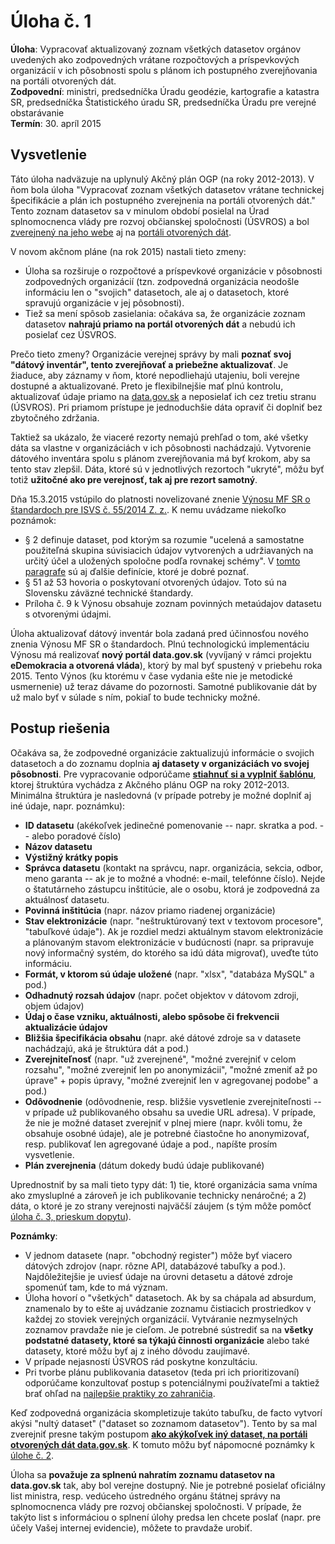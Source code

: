 # Úloha č. 1

**Úloha**: Vypracovať aktualizovaný zoznam všetkých datasetov orgánov uvedených ako zodpovedných vrátane rozpočtových a príspevkových organizácií v ich pôsobnosti spolu s plánom ich postupného zverejňovania na portáli otvorených dát.
<br>
**Zodpovední**: ministri, predsedníčka Úradu geodézie, kartografie a katastra SR, predsedníčka Štatistického úradu SR, predsedníčka Úradu pre verejné obstarávanie
<br>
**Termín**: 30. apríl 2015

## Vysvetlenie

Táto úloha nadväzuje na uplynulý Akčný plán OGP (na roky 2012-2013). V ňom bola úloha "Vypracovať zoznam všetkých datasetov vrátane technickej špecifikácie a plán ich postupného zverejnenia na portáli otvorených dát." Tento zoznam datasetov sa v minulom období posielal na Úrad splnomocnenca vlády pre rozvoj občianskej spoločnosti (ÚSVROS) a bol [zverejnený na jeho webe](http://www.otvorenavlada.gov.sk/datasety-statnej-spravy/) aj na [portáli otvorených dát](http://data.gov.sk/dataset/zoznam-datasetov-statnej-spravy).

V novom akčnom pláne (na rok 2015) nastali tieto zmeny:

- Úloha sa rozširuje o rozpočtové a príspevkové organizácie v pôsobnosti zodpovedných organizácií (tzn. zodpovedná organizácia neodošle informáciu len o "svojich" datasetoch, ale aj o datasetoch, ktoré spravujú organizácie v jej pôsobnosti).
- Tiež sa mení spôsob zasielania: očakáva sa, že organizácie zoznam datasetov **nahrajú priamo na portál otvorených dát** a nebudú ich posielať cez ÚSVROS.

Prečo tieto zmeny? Organizácie verejnej správy by mali **poznať svoj "dátový inventár", tento zverejňovať a priebežne aktualizovať**. Je žiaduce, aby záznamy v ňom, ktoré nepodliehajú utajeniu, boli verejne dostupné a aktualizované. Preto je flexibilnejšie mať plnú kontrolu, aktualizovať údaje priamo na [data.gov.sk](http://data.gov.sk/) a neposielať ich cez tretiu stranu (ÚSVROS). Pri priamom prístupe je jednoduchšie dáta opraviť či doplniť bez zbytočného zdržania.

Taktiež sa ukázalo, že viaceré rezorty nemajú prehľad o tom, aké všetky dáta sa vlastne v organizáciách v ich pôsobnosti nachádzajú. Vytvorenie dátového inventára spolu s plánom zverejňovania má byť krokom, aby sa tento stav zlepšil. Dáta, ktoré sú v jednotlivých rezortoch "ukryté", môžu byť totiž **užitočné ako pre verejnosť, tak aj pre rezort samotný**.

Dňa 15.3.2015 vstúpilo do platnosti novelizované znenie [Výnosu MF SR o štandardoch pre ISVS č. 55/2014 Z. z.](http://www.zakonypreludi.sk/zz/2014-55). K nemu uvádzame niekoľko poznámok:

- § 2 definuje dataset, pod ktorým sa rozumie "ucelená a samostatne použiteľná skupina súvisiacich údajov vytvorených a udržiavaných na určitý účel a uložených spoločne podľa rovnakej schémy". V [tomto paragrafe](http://www.zakonypreludi.sk/zz/2014-55#p2) sú aj ďalšie definície, ktoré je dobré poznať.
- § 51 až 53 hovoria o poskytovaní otvorených údajov. Toto sú na Slovensku záväzné technické štandardy.
- Príloha č. 9 k Výnosu obsahuje zoznam povinných metaúdajov datasetu s otvorenými údajmi.

Úloha aktualizovať dátový inventár bola zadaná pred účinnosťou nového znenia Výnosu MF SR o štandardoch. Plnú technologickú implementáciu Výnosu má realizovať **nový portál data.gov.sk** (vyvíjaný v rámci projektu **eDemokracia a otvorená vláda**), ktorý by mal byť spustený v priebehu roka 2015. Tento Výnos (ku ktorému v čase vydania ešte nie je metodické usmernenie) už teraz dávame do pozornosti. Samotné publikovanie dát by už malo byť v súlade s ním, pokiaľ to bude technicky možné.

## Postup riešenia

Očakáva sa, že zodpovedné organizácie zaktualizujú informácie o svojich datasetoch a do zoznamu doplnia **aj datasety v organizáciách vo svojej pôsobnosti**. Pre vypracovanie odporúčame **[stiahnuť si a vyplniť šablónu](https://raw.githubusercontent.com/otvorenavlada/akcnyplan2015/master/uloha-01/sablona.zip)**, ktorej štruktúra vychádza z Akčného plánu OGP na roky 2012-2013. Minimálna štruktúra je nasledovná (v prípade potreby je možné doplniť aj iné údaje, napr. poznámku):

- **ID datasetu** (akékoľvek jedinečné pomenovanie -- napr. skratka a pod. -- alebo poradové číslo)
- **Názov datasetu**
- **Výstižný krátky popis**
- **Správca datasetu** (kontakt na správcu, napr. organizácia, sekcia, odbor, meno garanta -- ak je to možné a vhodné: e-mail, telefónne číslo). Nejde o štatutárneho zástupcu inštitúcie, ale o osobu, ktorá je zodpovedná za aktuálnosť datasetu.
- **Povinná inštitúcia** (napr. názov priamo riadenej organizácie)
- **Stav elektronizácie** (napr. "neštruktúrovaný text v textovom procesore", "tabuľkové údaje"). Ak je rozdiel medzi aktuálnym stavom elektronizácie a plánovaným stavom elektronizácie v budúcnosti (napr. sa pripravuje nový informačný systém, do ktorého sa idú dáta migrovať), uveďte túto informáciu.
- **Formát, v ktorom sú údaje uložené** (napr. "xlsx", "databáza MySQL" a pod.)
- **Odhadnutý rozsah údajov** (napr. počet objektov v dátovom zdroji, objem údajov)
- **Údaj o čase vzniku, aktuálnosti, alebo spôsobe či frekvencii aktualizácie údajov**
- **Bližšia špecifikácia obsahu** (napr. aké dátové zdroje sa v datasete nachádzajú, aká je štruktúra dát a pod.)
- **Zverejniteľnosť** (napr. "už zverejnené", "možné zverejniť v celom rozsahu", "možné zverejniť len po anonymizácii", "možné zmeniť až po úprave" + popis úpravy, "možné zverejniť len v agregovanej podobe" a pod.)
- **Odôvodnenie** (odôvodnenie, resp. bližšie vysvetlenie zverejniteľnosti -- v prípade už publikovaného obsahu sa uvedie URL adresa). V prípade, že nie je možné dataset zverejniť v plnej miere (napr. kvôli tomu, že obsahuje osobné údaje), ale je potrebné čiastočne ho anonymizovať, resp. publikovať len agregované údaje a pod., napíšte prosím vysvetlenie.
- **Plán zverejnenia** (dátum dokedy budú údaje publikované)

Uprednostniť by sa mali tieto typy dát: 1) tie, ktoré organizácia sama vníma ako zmysluplné a zároveň je ich publikovanie technicky nenáročné; a 2) dáta, o ktoré je zo strany verejnosti najväčší záujem (s tým môže pomôcť [úloha č. 3, prieskum dopytu](../uloha-03)).

**Poznámky**:

- V jednom datasete (napr. "obchodný register") môže byť viacero dátových zdrojov (napr. rôzne API, databázové tabuľky a pod.). Najdôležitejšie je uviesť údaje na úrovni detasetu a dátové zdroje spomenúť tam, kde to má význam.
- Úloha hovorí o "všetkých" datasetoch. Ak by sa chápala ad absurdum, znamenalo by to ešte aj uvádzanie zoznamu čistiacich prostriedkov v každej zo stoviek verejných organizácií. Vytváranie nezmyselných zoznamov pravdaže nie je cieľom. Je potrebné sústrediť sa na **všetky podstatné datasety, ktoré sa týkajú činnosti organizácie** alebo také datasety, ktoré môžu byť aj z iného dôvodu zaujímavé.
- V prípade nejasností ÚSVROS rád poskytne konzultáciu.
- Pri tvorbe plánu publikovania datasetov (teda pri ich prioritizovaní) odporúčame konzultovať postup s potenciálnymi používateľmi a taktiež brať ohľad na [najlepšie praktiky zo zahraničia](https://cio.gov/cio-council-releases-open-data-prioritization-toolkit/).

Keď zodpovedná organizácia skompletizuje takúto tabuľku, de facto vytvorí akýsi "nultý dataset" ("dataset so zoznamom datasetov"). Tento by sa mal zverejniť presne takým postupom [**ako akýkoľvek iný dataset, na portáli otvorených dát data.gov.sk**](http://data.gov.sk/). K tomuto môžu byť nápomocné poznámky k [úlohe č. 2](../uloha-02).

Úloha sa **považuje za splnenú nahratím zoznamu datasetov na data.gov.sk** tak, aby bol verejne dostupný. Nie je potrebné posielať oficiálny list ministra, resp. vedúceho ústredného orgánu štátnej správy na splnomocnenca vlády pre rozvoj občianskej spoločnosti. V prípade, že takýto list s informáciou o splnení úlohy predsa len chcete poslať (napr. pre účely Vašej internej evidencie), môžete to pravdaže urobiť.
